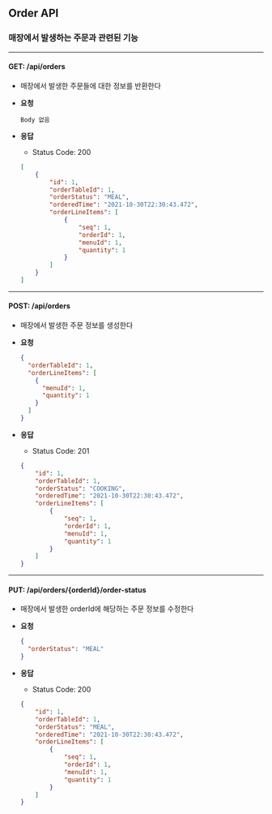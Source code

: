 ## Order API

### 매장에서 발생하는 주문과 관련된 기능

----

#### GET: /api/orders
- 매장에서 발생한 주문들에 대한 정보를 반환한다
- **요청**
    ```
    Body 없음
    ```

- **응답**
    - Status Code: 200
    ```json
    [
        {
            "id": 1,
            "orderTableId": 1,
            "orderStatus": "MEAL",
            "orderedTime": "2021-10-30T22:30:43.472",
            "orderLineItems": [
                {
                    "seq": 1,
                    "orderId": 1,
                    "menuId": 1,
                    "quantity": 1
                }
            ]
        }
    ]
    ```

----

#### POST: /api/orders
- 매장에서 발생한 주문 정보를 생성한다
- **요청**
    ```json
    {
      "orderTableId": 1,
      "orderLineItems": [
        {
          "menuId": 1,
          "quantity": 1
        }
      ]
    }
    ```

- **응답**
    - Status Code: 201
    ```json
    {
        "id": 1,
        "orderTableId": 1,
        "orderStatus": "COOKING",
        "orderedTime": "2021-10-30T22:30:43.472",
        "orderLineItems": [
            {
                "seq": 1,
                "orderId": 1,
                "menuId": 1,
                "quantity": 1
            }
        ]
    }
    ```

---- 

#### PUT: /api/orders/{orderId}/order-status
- 매장에서 발생한 orderId에 해당하는 주문 정보를 수정한다
- **요청**
    ```json
    {
      "orderStatus": "MEAL"
    }
    ```

- **응답**
    - Status Code: 200
    ```json
    {
        "id": 1,
        "orderTableId": 1,
        "orderStatus": "MEAL",
        "orderedTime": "2021-10-30T22:30:43.472",
        "orderLineItems": [
            {
                "seq": 1,
                "orderId": 1,
                "menuId": 1,
                "quantity": 1
            }
        ]
    }
    ```
